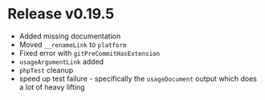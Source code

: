 # Release v0.19.5

- Added missing documentation
- Moved `__renameLink` to `platform`
- Fixed error with `gitPreCommitHasExtension`
- `usageArgumentLink` added
- `phpTest` cleanup
- speed up test failure - specifically the `usageDocument` output which does a lot of heavy lifting
